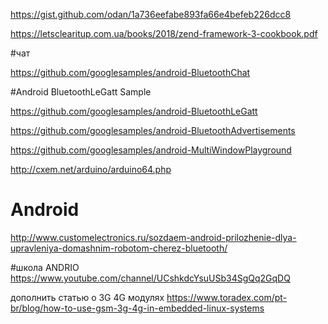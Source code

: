 https://gist.github.com/odan/1a736eefabe893fa66e4befeb226dcc8


https://letsclearitup.com.ua/books/2018/zend-framework-3-cookbook.pdf

#чат

https://github.com/googlesamples/android-BluetoothChat

#Android BluetoothLeGatt Sample

https://github.com/googlesamples/android-BluetoothLeGatt


https://github.com/googlesamples/android-BluetoothAdvertisements


https://github.com/googlesamples/android-MultiWindowPlayground


http://cxem.net/arduino/arduino64.php


# Android
http://www.customelectronics.ru/sozdaem-android-prilozhenie-dlya-upravleniya-domashnim-robotom-cherez-bluetooth/

#школа ANDRIO
https://www.youtube.com/channel/UCshkdcYsuUSb34SgQq2GqDQ





дополнить статью о 3G 4G модулях 
https://www.toradex.com/pt-br/blog/how-to-use-gsm-3g-4g-in-embedded-linux-systems


